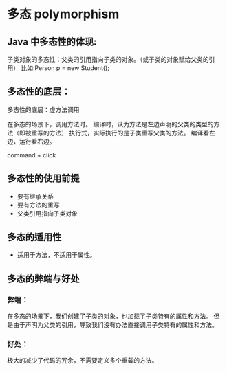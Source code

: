 # 多态 polymorphism

## Java 中多态性的体现:
   子类对象的多态性：父类的引用指向子类的对象。（或子类的对象赋给父类的引用）
   比如:Person p = new Student();

## 多态性的底层：
   多态性的底层：虚方法调用

在多态的场景下，调用方法时。
编译时，认为方法是左边声明的父类的类型的方法（即被重写的方法）
执行式，实际执行的是子类重写父类的方法。
编译看左边，运行看右边。

command + click

## 多态性的使用前提
- 要有继承关系
- 要有方法的重写
- 父类引用指向子类对象

## 多态的适用性
- 适用于方法，不适用于属性。

## 多态的弊端与好处
### 弊端：
   在多态的场景下，我们创建了子类的对象，也加载了子类特有的属性和方法。
   但是由于声明为父类的引用，导致我们没有办法直接调用子类特有的属性和方法。

### 好处：
极大的减少了代码的冗余，不需要定义多个重载的方法。
